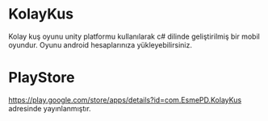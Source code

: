 # KolayKus

Kolay kuş oyunu unity platformu kullanılarak c# dilinde geliştirilmiş bir mobil oyundur. Oyunu android hesaplarınıza yükleyebilirsiniz.

# PlayStore

https://play.google.com/store/apps/details?id=com.EsmePD.KolayKus adresinde yayınlanmıştır. 

